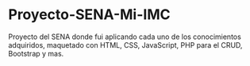 # Proyecto-SENA-Mi-IMC
Proyecto del SENA donde fui aplicando cada uno de los conocimientos adquiridos, maquetado con HTML, CSS, JavaScript, PHP para el CRUD, Bootstrap y mas.
